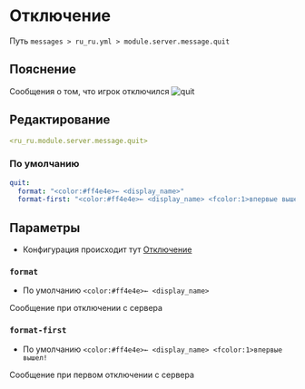 # Отключение
Путь `messages > ru_ru.yml > module.server.message.quit`

## Пояснение
Сообщения о том, что игрок отключился
![quit](/quit.png)

## Редактирование
```yaml
<ru_ru.module.server.message.quit>
```

### По умолчанию
```yaml
quit:
  format: "<color:#ff4e4e>← <display_name>"
  format-first: "<color:#ff4e4e>← <display_name> <fcolor:1>впервые вышел!"
```

## Параметры

- Конфигурация происходит тут [Отключение](/ru/config/module/server/message/quit/)

### `format`
- По умолчанию `<color:#ff4e4e>← <display_name>`

Сообщение при отключении с сервера

### `format-first`
- По умолчанию `<color:#ff4e4e>← <display_name> <fcolor:1>впервые вышел!`

Сообщение при первом отключении с сервера   